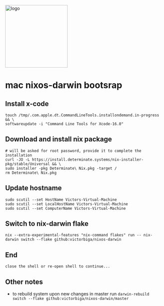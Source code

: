 [<img src="https://daiderd.com/nix-darwin/images/nix-darwin.png" width="200px" alt="logo" />](https://github.com/LnL7/nix-darwin)
# mac nixos-darwin bootsrap

## Install x-code

```
touch /tmp/.com.apple.dt.CommandLineTools.installondemand.in-progress && \
softwareupdate -i "Command Line Tools for Xcode-16.0"
```

## Download and install nix package

```
# will be asked for root password, provide it to complete the installation
curl -JO -L https://install.determinate.systems/nix-installer-pkg/stable/Universal && \
sudo installer -pkg Determinate\ Nix.pkg -target /
rm Determinate\ Nix.pkg
```

## Update hostname

```
sudo scutil --set HostName Victors-Virtual-Machine 
sudo scutil --set LocalHostName Victors-Virtual-Machine
sudo scutil --set ComputerName Victors-Virtual-Machine 
```

## Switch to nix-darwin flake
```
nix --extra-experimental-features "nix-command flakes" run -- nix-darwin switch --flake github:victorbiga/nixos-darwin
```

## End
```
close the shell or re-open shell to continue...
```

## Other notes
- to rebuild system upon new changes in master run `darwin-rebuild switch --flake github:victorbiga/nixos-darwin/master`
